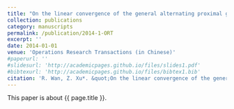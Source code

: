 ```yaml
---
title: "On the linear convergence of the general alternating proximal gradient method for convex minimization"
collection: publications
category: manuscripts
permalink: /publication/2014-1-ORT
excerpt: ''
date: 2014-01-01
venue: 'Operations Research Transactions (in Chinese)'
#paperurl: ''
#slidesurl: 'http://academicpages.github.io/files/slides1.pdf'
#bibtexurl: 'http://academicpages.github.io/files/bibtex1.bib'
citation: 'R. Wan, Z. Xu*. &quot;On the linear convergence of the general alternating proximal gradient method for convex minimization.&quot; <i>Operations Research Transactions (in Chinese)</i>. 18(3):1-12, 2014.'
---
```


This paper is about {{ page.title }}.
